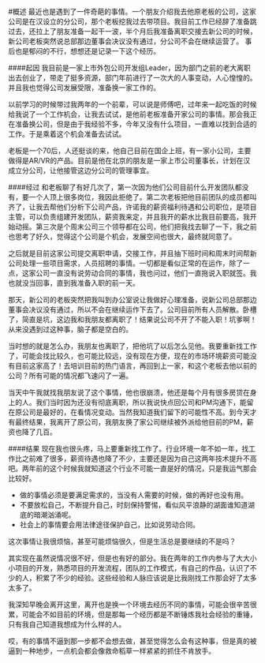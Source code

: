 #概述
最近也是遇到了一件奇葩的事情。一个朋友介绍我去他原老板的公司，这家公司是在汉设立的分公司，那个老板挖我过去带项目。我目前工作已经辞了准备跳过去，还拉上了朋友准备一起干一波，半个月后我准备离职交接去新公司的时候，新公司老板突然说总部那边董事会决议没有通过，分公司不会在继续运营了。
事后也是郁闷的不行，想想还是记录一下这个经历。

####起因
我目前是一家上市外包公司开发组Leader，因为部门之前的老大离职出去创业了，带走了挺多资源，部门年前进行了一次大的人事变动，人心惶惶的。并且我也觉得公司发展受限，准备换一家工作的。

以前学习的时候带过我两年的一个前辈，可以说是师傅吧，过年来一起吃饭的时候给我说了一个工作机会，让我去试试，是他前老板准备开家公司的事情。那会我正在准备换公司，但是由于我经验不多，今年又没有什么项目，一直难以找到合适的工作。于是乘着这个机会准备去试试。

老板是一个70后，人还挺谈的来，他自己目前在国企上班，有一家小公司，主要做得是AR/VR的产品。目前是他在北京的朋友是一家上市公司董事长，计划在汉成立分公司，让他接管这边分公司的管理事宜。

####经过
和老板聊了有好几次了，第一次因为他们公司目前什么开发团队都没有，要一个人顶上很多岗位，我因此拒绝了。第二次老板把他目前团队的成员都叫齐了，让我去帮他们分析下公司产品，许诺我的薪资福利待遇和公司职位，是项目主管，可以负责组建开发团队，薪资我来定，并且我开的薪水比我目前要高，我开始动摇。第三次是个周末公司三个领导都在公司，他们把我找去聊了一下，我之前也思考了好久，觉得这个公司是个机会，发展空间也很大，最终就同意了。

之后就是目前这家公司提交离职申请，交接工作，并且抽下班时间和周末时间帮新公司处理一些项目需求，人员招聘的事情。一切都是看似正常的在运作，除了一点，这家公司一直没有说劳动合同的事情，我也问过，他们一直拖说入职就签。我也就没当回事，直到我准备入职的前一天。

那天，新公司的老板突然把我叫到办公室说让我做好心理准备，说新公司总部那边董事会决议没有通过，所以不会在继续运作下去了。公司目前所有人员解散。卧槽了，简直是坑，这边我和我朋友都离职了！结果说公司不开了不能入职！坑爹啊！从来没遇到过这种事，脑子都是空白的。

当时想的就是怎么办，我朋友也离职了，把他坑了以后怎么见他。我要重新找工作了，可能会找比较久，也可能比较远，没有现在方便，现在的市场环境薪资可能没有目前这家高了！去培训目前的热门语言，再回到上一家，和这个老板去他以前的公司？所有可能的情况都飞速闪了一遍。

当天中午我就找我朋友说了这个事情，他也很崩溃，他还是每个月有很多房贷在身上的人。我们当时因为还没有彻底离职，所以我说快点回公司和PM沟通下，能留在原公司是最好的，在看情况变动。当然我知道我们留下的可能性不高。到今天才有最终结果，我离开了原公司，我朋友换了家公司继续被外派给他目前的PM，薪资也降了几百。

####结果
现在我也很头疼，马上要重新找工作了。行业环境一年不如一年，找工作比之前难了很多，薪资待遇也降了不少，主要还是因为自己这两年技术提升不高吧。两年前的这个时候我就知道这个行业不可能一直是好的情况，只是我运气那会比较好。

- 做的事情必须是要满足需求的，当没有人需要的时候，做的再好也没有用。
- 不要放松自己，不断提升自己，时刻保持警惕，看似风平浪静的湖面谁知道湖底的暗潮汹涌呢。
- 社会上的事情要会用法律途径保护自己，比如说劳动合同。

这次事情让我很烦恼，甚至可能烦恼很久，但是生活总是要继续的不是吗？

其实现在虽然说情况很不好，但是也有好的部分。我在两年的工作内参与了大大小小项目的开发，熟悉项目的开发流程，团队的工作模式，有自己的作品，认识了不少的人，积累了不少的经验。这些经验和人脉应该说是比我刚找工作那会好了太多太多了。

我深知早晚会离开这里，离开也是换一个环境去经历不同的事情，可能会很辛苦很累，可能会不如目前的环境，但是那每一个经历都是不断锤炼我社会经验的重锤，只有我自己知道我想成为什么样的人。

哎，有的事情不逼到那一步都不会想去做，甚至觉得怎么会有这种事，但是真的被逼到一种地步，一点机会都会像救命稻草一样紧紧的抓住不肯放手。